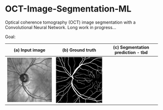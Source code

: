 # OCT-Image-Segmentation-ML
Optical coherence tomography (OCT) image segmentation with a Convolutional Neural Network. Long work in progress...

Goal:

(a) Input image | (b) Ground truth  | (c) Segmentation prediction - tbd
--------------- | ----------------- | ---------------------------------
![Input image](images/cSLO52-input.jpg) | ![Ground truth](images/cSLO52-groundtruth.jpg)


